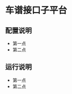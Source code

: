 车谱接口子平台
========================

配置说明
-------------------------------
+ 第一点
+ 第二点

运行说明
-------------------------------
+ 第一点
+ 第二点